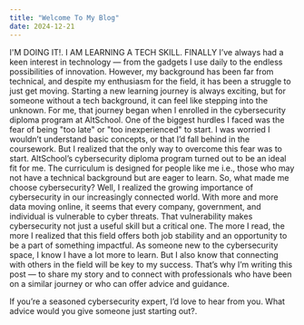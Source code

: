 ```yaml
---
title: "Welcome To My Blog"
date: 2024-12-21
---
```

I'M DOING IT!. I AM LEARNING A TECH SKILL. FINALLY
I’ve always had a keen interest in technology — from the gadgets I use daily to the endless possibilities of innovation. However, my background has been far from technical, and despite my enthusiasm for the field, it has been a struggle to just get moving.
Starting a new learning journey is always exciting, but for someone without a tech background, it can feel like stepping into the unknown. For me, that journey began when I enrolled in the cybersecurity diploma program at AltSchool. One of the biggest hurdles I faced was the fear of being "too late" or "too inexperienced" to start. I was worried I wouldn’t understand basic concepts, or that I’d fall behind in the coursework. But I realized that the only way to overcome this fear was to start.
AltSchool’s cybersecurity diploma program turned out to be an ideal fit for me. The curriculum is designed for people like me i.e., those who may not have a technical background but are eager to learn.
So, what made me choose cybersecurity? Well, I realized the growing importance of cybersecurity in our increasingly connected world. With more and more data moving online, it seems that every company, government, and individual is vulnerable to cyber threats. That vulnerability makes cybersecurity not just a useful skill but a critical one. The more I read, the more I realized that this field offers both job stability and an opportunity to be a part of something impactful.
As someone new to the cybersecurity space, I know I have a lot more to learn. But I also know that connecting with others in the field will be key to my success. That’s why I’m writing this post — to share my story and to connect with professionals who have been on a similar journey or who can offer advice and guidance.

If you’re a seasoned cybersecurity expert, I’d love to hear from you. What advice would you give someone just starting out?.

